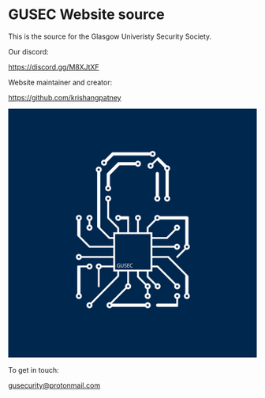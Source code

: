 # GUSEC Website source

This is the source for the Glasgow Univeristy Security Society.

Our discord:

<https://discord.gg/M8XJtXF>

Website maintainer and creator:

<https://github.com/krishangpatney>

![Logo](assets/MainLogo.png)

To get in touch:

gusecurity@protonmail.com
